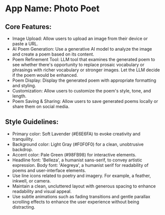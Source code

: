 # **App Name**: Photo Poet

## Core Features:

- Image Upload: Allow users to upload an image from their device or paste a URL.
- AI Poem Generation: Use a generative AI model to analyze the image and create a poem based on its content.
- Poem Refinement Tool: LLM tool that examines the generated poem to see whether there's opportunity to replace prosaic vocabulary or phrasings with richer vocabulary or stronger images. Let the LLM decide if the poem would be enhanced.
- Poem Display: Display the generated poem with appropriate formatting and styling.
- Customization: Allow users to customize the poem's style, tone, and length.
- Poem Saving & Sharing: Allow users to save generated poems locally or share them on social media.

## Style Guidelines:

- Primary color: Soft Lavender (#E6E6FA) to evoke creativity and tranquility.
- Background color: Light Gray (#F0F0F0) for a clean, unobtrusive backdrop.
- Accent color: Pale Green (#98FB98) for interactive elements.
- Headline font: 'Belleza', a humanist sans-serif, to convey artistic expression. Body font: 'Alegreya', a humanist serif for readability of poems and user-interface elements.
- Use line icons related to poetry and imagery. For example, a feather, inkwell, or camera.
- Maintain a clean, uncluttered layout with generous spacing to enhance readability and visual appeal.
- Use subtle animations such as fading transitions and gentle parallax scrolling effects to enhance the user experience without being distracting.